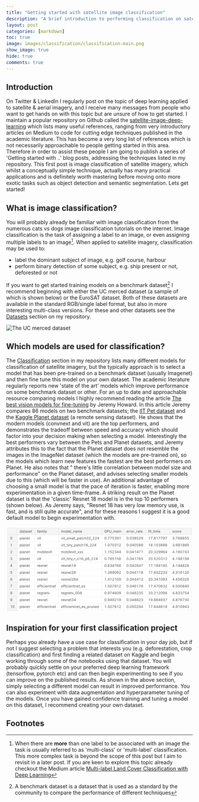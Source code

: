 ```yaml
---
title: "Getting started with satellite image classification"
description: "A brief introduction to performing classification on satellite & aerial imagery"
layout: post
categories: [markdown]
toc: true
image: images/classification/classification-main.png
show_image: true
hide: true
comments: true
---
```

## Introduction
On Twitter & LinkedIn I regularly post on the topic of deep learning applied to satellite & aerial imagery, and I receive many messages from people who want to get hands on with this topic but are unsure of how to get started. I maintain a popular repository on Github called the [satellite-image-deep-learning](https://github.com/robmarkcole/satellite-image-deep-learning) which lists many useful references, ranging from very introductory articles on Medium to code for cutting edge techniques published in the academic literature. This has become a very long list of references which is not necessarily approachable to people getting started in this area. Therefore in order to assist these people I am going to publish a series of 'Getting started with ..' blog posts, addressing the techniques listed in my repository. This first post is image classification of satellite imagery, which whilst a conceptually simple technique, actually has many practical applications and is definitely worth mastering before moving onto more exotic tasks such as object detection and semantic segmentation. Lets get started!

## What is image classification?
You will probably already be familiar with image classification from the numerous cats vs dogs image classification tutorials on the internet. Image classification is the task of assigning a label to an image, or even assigning multiple labels to an image[^1]. When applied to satellite imagery, classification may be used to:

- label the dominant subject of image, e.g. golf course, harbour
- perform binary detection of some subject, e.g. ship present or not, deforested or not

If you want to get started training models on a benchmark dataset[^2] I recommend beginning with either the UC merced dataset (a sample of which is shown below) or the EuroSAT dataset. Both of these datasets are available in the standard RGB/single label format, but also in more interesting multi-class versions. For these and other datasets see the [Datasets](https://github.com/robmarkcole/satellite-image-deep-learning/blob/master/assets/datasets.md) section on my repository.

![](https://www.researchgate.net/publication/324924412/figure/fig4/AS:644015246544898@1530556608631/Example-images-from-the-UC-Merced-dataset.png "The UC merced dataset")

## Which models are used for classification?
The [Classification](https://github.com/robmarkcole/satellite-image-deep-learning#classification) section in my repository lists many different models for classification of satellite imagery, but the typically approach is to select a model that has been pre-trained on a benchmark dataset (usually Imagenet) and then fine tune this model on your own dataset. The academic literature regularly reports new 'state of the art' models which improve performance on some benchmark dataset or other. For an up to date and approachable resource comparing models I highly recommend reading the article [The best vision models for fine-tuning](https://www.kaggle.com/code/jhoward/the-best-vision-models-for-fine-tuning/notebook) by Jeremy Howard. In this article Jeremy compares 86 models on two benchmark datasets; the [IIT Pet dataset](https://www.robots.ox.ac.uk/~vgg/data/pets/) and the [Kaggle Planet dataset](https://www.kaggle.com/c/planet-understanding-the-amazon-from-space/data) (a remote sensing dataset). He shows that the modern models (convnext and vit) are the top performers, and demonstrates the tradeoff between speed and accuracy which should factor into your decision making when selecting a model. Interestingly the best performers vary between the Pets and Planet datasets, and Jeremy attributes this to the fact that the Planet dataset does not resemble the images in the ImageNet dataset (which the models are pre-trained on), so the models which learn new features the fastest are the best performers on Planet. He also notes that " there's little correlation between model size and performance" on the Planet dataset, and advises selecting smaller models due to this (which will be faster in use). An additional advantage of choosing a small model is that the pace of iteration is faster, enabling more experimentation in a given time-frame. A striking result on the Planet dataset is that the 'classic' Resnet 18 model is in the top 10 performers (shown below). As Jeremy says, "Resnet 18 has very low memory use, is fast, and is still quite accurate", and for these reasons I suggest it is a good default model to begin experimentation with.

![](images/classification/table.png "The top 10 performers on the Planet dataset")

## Inspiration for your first classification project
Perhaps you already have a use case for classification in your day job, but if not I suggest selecting a problem that interests you (e.g. deforestation, crop classification) and first finding a related dataset on Kaggle and begin working through some of the notebooks using that dataset. You will probably quickly settle on your preferred deep learning framework (tensorflow, pytorch etc) and can then begin experimenting to see if you can improve on the published results. As shown in the above section, simply selecting a different model can result in improved performance. You can also experiment with data augmentation and hyperparameter tuning of the models. Once you have gained confidence training and tuning a model on this dataset, I recommend creating your own dataset. 

## Footnotes
[^1]: When there are **more** than one label to be associated with an image the task is usually referred to as 'multi-class' or 'multi-label' classification. This more complex task is beyond the scope of this post but I aim to revisit in a later post. If you are keen to explore this topic already checkout the Medium article [Multi-label Land Cover Classification with Deep Learning](https://towardsdatascience.com/multi-label-land-cover-classification-with-deep-learning-d39ce2944a3d)
[^2]: A benchmark dataset is a dataset that is used as a standard by the community to compare the performance of different techniques
